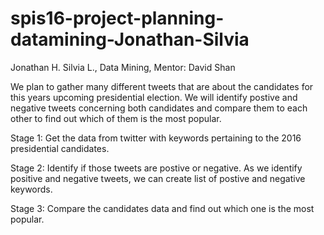 # spis16-project-planning-datamining-Jonathan-Silvia

Jonathan H. Silvia L., Data Mining, Mentor: David Shan

We plan to gather many different tweets that are about the candidates for this years upcoming presidential election.
We will identify postive and negative tweets concerning both candidates and compare them to each other to find out
which of them is the most popular.

Stage 1:
Get the data from twitter with keywords pertaining to the 2016 presidential candidates.

Stage 2:
Identify if those tweets are postive or negative. As we identify positive and negative tweets, we can create list 
of postive and negative keywords.

Stage 3:
Compare the candidates data and find out which one is the most popular.
